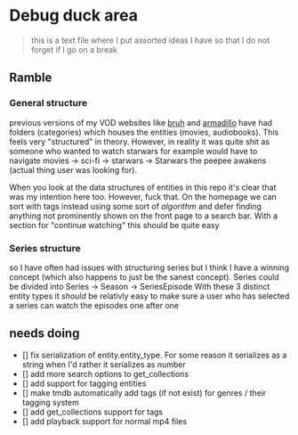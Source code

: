 # Debug duck area

> this is a text file where I put assorted ideas I have so that I do not forget if I go on a break

## Ramble

### General structure

previous versions of my VOD websites like [bruh](https://github.com/ffamilyfriendly/bruh) and [armadillo](https://github.com/ffamilyfriendly/armadillo) have had folders (categories) which houses the entities (movies, audiobooks). This feels very "structured" in theory. However, in reality it was quite shit as someone who wanted to watch starwars for example would have to navigate movies -> sci-fi -> starwars -> Starwars the peepee awakens (actual thing user was looking for).

When you look at the data structures of entities in this repo it's clear that was my intention here too. However, fuck that. On the homepage we can sort with tags instead using some sort of _algorithm_ and defer finding anything not prominently shown on the front page to a search bar. With a section for "continue watching" this should be quite easy

### Series structure

so I have often had issues with structuring series but I think I have a winning concept (which also happens to just be the sanest concept).
Series could be divided into Series -> Season -> SeriesEpisode
With these 3 distinct entity types it _should_ be relativly easy to make sure a user who has selected a series can watch the episodes one after one

## needs doing

- [] fix serialization of entity.entity_type. For some reason it serializes as a string when I'd rather it serializes as number
- [] add more search options to get_collections
- [] add support for tagging entities
- [] make tmdb automatically add tags (if not exist) for genres / their tagging system
- [] add get_collections support for tags
- [] add playback support for normal mp4 files
